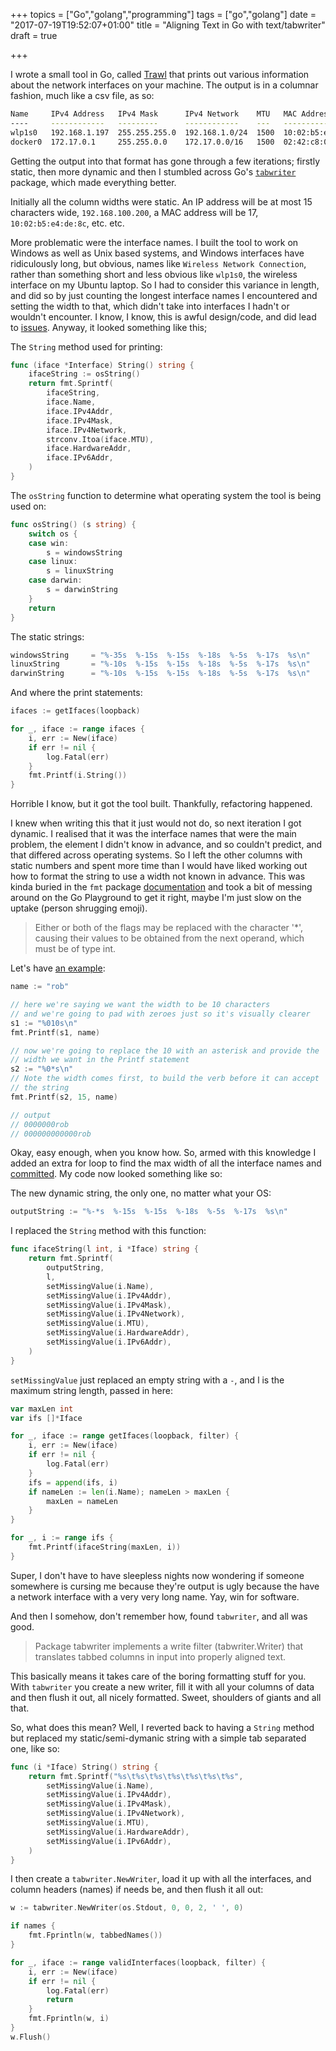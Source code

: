 +++
topics = ["Go","golang","programming"]
tags = ["go","golang"]
date = "2017-07-19T19:52:07+01:00"
title = "Aligning Text in Go with text/tabwriter"
draft = true

+++

I wrote a small tool in Go, called [Trawl](https://github.com/robphoenix/trawl)
that prints out various information about the network interfaces on your
machine. The output is in a columnar fashion, much like a csv file, as so:

```sh
Name     IPv4 Address   IPv4 Mask      IPv4 Network    MTU   MAC Address        IPv6 Address
----     ------------   ---------      ------------    ---   -----------        ------------
wlp1s0   192.168.1.197  255.255.255.0  192.168.1.0/24  1500  10:02:b5:e4:de:8c  fe80::4043:757d:9f01:5082/64
docker0  172.17.0.1     255.255.0.0    172.17.0.0/16   1500  02:42:c8:0d:e0:f7  -
```

Getting the output into that format has gone through a few iterations; firstly
static, then more dynamic and then I stumbled across Go's
[`tabwriter`](https://golang.org/pkg/text/tabwriter/) package, which made
everything better.

Initially all the column widths were static. An IP address will be at most 15
characters wide, `192.168.100.200`, a MAC address will be 17,
`10:02:b5:e4:de:8c`, etc. etc.

More problematic were the interface names. I built the tool to work on Windows as well as Unix based systems, and Windows
interfaces have ridiculously long, but obvious, names like `Wireless Network Connection`,
rather than something short and less obvious like `wlp1s0`, the wireless
interface on my Ubuntu laptop. So I had to consider this variance in length, and
did so by just counting the longest interface names I encountered and setting
the width to that, which didn't take into interfaces I hadn't or wouldn't
encounter. I know, I know, this is awful design/code, and did lead to [issues](https://github.com/robphoenix/trawl/commit/99d61aceb9db64098db3e6ce254dcce0257bcfcb). Anyway, it looked something like this;

The `String` method used for printing:

```go
func (iface *Interface) String() string {
	ifaceString := osString()
	return fmt.Sprintf(
		ifaceString,
		iface.Name,
		iface.IPv4Addr,
		iface.IPv4Mask,
		iface.IPv4Network,
		strconv.Itoa(iface.MTU),
		iface.HardwareAddr,
		iface.IPv6Addr,
	)
}
```

The `osString` function to determine what operating system the tool is being
used on:

```go
func osString() (s string) {
	switch os {
	case win:
		s = windowsString
	case linux:
		s = linuxString
	case darwin:
		s = darwinString
	}
	return
}
```

The static strings:

```go
windowsString     = "%-35s  %-15s  %-15s  %-18s  %-5s  %-17s  %s\n"
linuxString       = "%-10s  %-15s  %-15s  %-18s  %-5s  %-17s  %s\n"
darwinString      = "%-10s  %-15s  %-15s  %-18s  %-5s  %-17s  %s\n"
```

And where the print statements:

```go
ifaces := getIfaces(loopback)

for _, iface := range ifaces {
    i, err := New(iface)
    if err != nil {
        log.Fatal(err)
    }
    fmt.Printf(i.String())
}
```

Horrible I know, but it got the tool built. Thankfully, refactoring happened.

I knew when writing this that it just would not do, so next iteration I got
dynamic. I realised that it was the interface names that were the main problem,
the element I didn't know in advance, and so couldn't predict, and that differed
across operating systems. So I left the other columns with static numbers and
spent more time than I would have liked working out how to format the string to
use a width not known in advance. This was kinda buried in the `fmt` package
[documentation](https://golang.org/pkg/fmt/) and took a bit of messing around on the Go Playground to get
it right, maybe I'm just slow on the uptake (person shrugging emoji).

> Either or both of the flags may be replaced with the character '*', causing their values to be obtained from the next operand, which must be of type int.

Let's have [an example](https://play.golang.org/p/zbR3If0Zku):

```go
name := "rob"

// here we're saying we want the width to be 10 characters
// and we're going to pad with zeroes just so it's visually clearer
s1 := "%010s\n"
fmt.Printf(s1, name)

// now we're going to replace the 10 with an asterisk and provide the
// width we want in the Printf statement
s2 := "%0*s\n"
// Note the width comes first, to build the verb before it can accept
// the string
fmt.Printf(s2, 15, name)

// output
// 0000000rob
// 000000000000rob
```

Okay, easy enough, when you know how. So, armed with this knowledge I added an extra for loop to find the max width of all the interface names and [committed](https://github.com/robphoenix/trawl/commit/fd3899f562fb296ba67676608b9cb80e97819cee). My code now looked something like so:

The new dynamic string, the only one, no matter what your OS:

```go
outputString := "%-*s  %-15s  %-15s  %-18s  %-5s  %-17s  %s\n"
```

I replaced the `String` method with this function:

```go
func ifaceString(l int, i *Iface) string {
	return fmt.Sprintf(
		outputString,
		l,
		setMissingValue(i.Name),
		setMissingValue(i.IPv4Addr),
		setMissingValue(i.IPv4Mask),
		setMissingValue(i.IPv4Network),
		setMissingValue(i.MTU),
		setMissingValue(i.HardwareAddr),
		setMissingValue(i.IPv6Addr),
	)
}
```

`setMissingValue` just replaced an empty string with a `-`, and l is the maximum
string length, passed in here:

```go
var maxLen int
var ifs []*Iface

for _, iface := range getIfaces(loopback, filter) {
    i, err := New(iface)
    if err != nil {
        log.Fatal(err)
    }
    ifs = append(ifs, i)
    if nameLen := len(i.Name); nameLen > maxLen {
        maxLen = nameLen
    }
}

for _, i := range ifs {
    fmt.Printf(ifaceString(maxLen, i))
}
```

Super, I don't have to have sleepless nights now wondering if someone somewhere
is cursing me because they're output is ugly because the have a network
interface with a very very long name. Yay, win for software.

And then I somehow, don't remember how, found `tabwriter`, and all was good.

> Package tabwriter implements a write filter (tabwriter.Writer) that translates tabbed columns in input into properly aligned text.

This basically means it takes care of the boring formatting stuff for you. With
`tabwriter` you create a new writer, fill it with all your columns of data and
then flush it out, all nicely formatted. Sweet, shoulders of giants and all
that.

So, what does this mean? Well, I reverted back to having a `String` method but
replaced my static/semi-dymanic string with a simple tab separated one, like so:

```go
func (i *Iface) String() string {
	return fmt.Sprintf("%s\t%s\t%s\t%s\t%s\t%s\t%s",
		setMissingValue(i.Name),
		setMissingValue(i.IPv4Addr),
		setMissingValue(i.IPv4Mask),
		setMissingValue(i.IPv4Network),
		setMissingValue(i.MTU),
		setMissingValue(i.HardwareAddr),
		setMissingValue(i.IPv6Addr),
	)
}
```

I then create a `tabwriter.NewWriter`, load it up with all the interfaces, and
column headers (names) if needs be, and then flush it all out:

```go
w := tabwriter.NewWriter(os.Stdout, 0, 0, 2, ' ', 0)

if names {
    fmt.Fprintln(w, tabbedNames())
}

for _, iface := range validInterfaces(loopback, filter) {
    i, err := New(iface)
    if err != nil {
        log.Fatal(err)
        return
    }
    fmt.Fprintln(w, i)
}
w.Flush()
```







